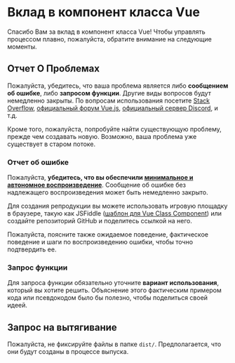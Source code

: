 # Вклад в компонент класса Vue

Спасибо Вам за вклад в компонент класса Vue! Чтобы управлять процессом плавно, пожалуйста, обратите внимание на следующие моменты.

## Отчет О Проблемах

Пожалуйста, убедитесь, что ваша проблема является либо **сообщением об ошибке**, либо **запросом функции**. Другие виды вопросов будут немедленно закрыты. По вопросам использования посетите [Stack Overflow](https://stackoverflow.com/), [официальный форум Vue.js](https://forum.vuejs.org), [официальный сервер Discord](https://chat.vuejs.org), и т.д.

Кроме того, пожалуйста, попробуйте найти существующую проблему, прежде чем создавать новую. Возможно, ваша проблема уже существует в старом потоке.

### Отчет об ошибке

Пожалуйста, **убедитесь, что вы обеспечили [минимальное и автономное воспроизведение](https://new-issue.vuejs.org/?repo=vuejs/vue#why-repro)**.
Сообщение об ошибке без надлежащего воспроизведения может быть немедленно закрыто.

Для создания репродукции вы можете использовать игровую площадку в браузере, такую ​​как JSFiddle ([шаблон для Vue Class Component](https://jsfiddle.net/ktsn/nm55jnjk/)) или создайте репозиторий GitHub и поделитесь ссылкой на него.

Пожалуйста, поясните также ожидаемое поведение, фактическое поведение и шаги по воспроизведению ошибки, чтобы точно подтвердить ее.

### Запрос функции

Для запроса функции обязательно уточните **вариант использования**, который вы хотите решить.
Объяснение этого фактическим примером кода или псевдокодом было бы полезно, чтобы поделиться своей идеей.

## Запрос на вытягивание

Пожалуйста, не фиксируйте файлы в папке `dist/`. Предполагается, что они будут созданы в процессе выпуска.

